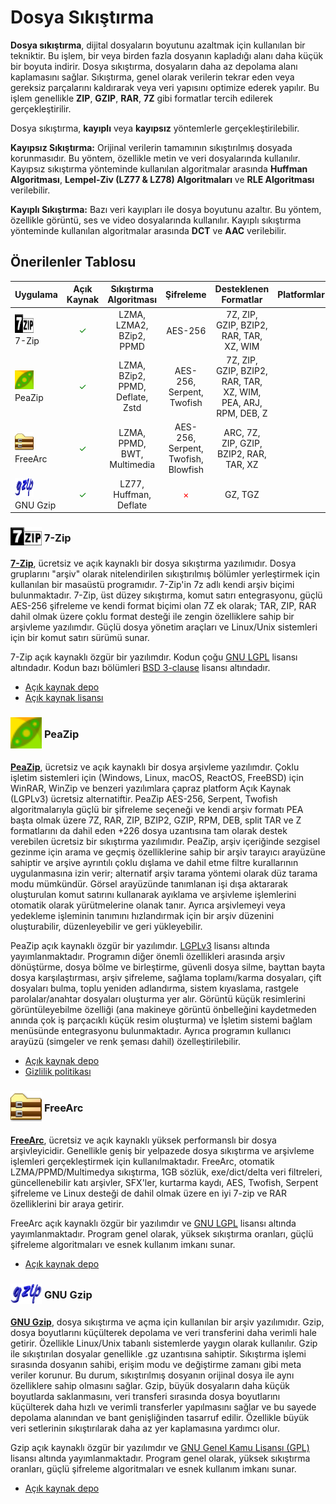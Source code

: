 <!-- NOTLAR
 - Bu kategoride lokal ve bulut tabanlı uygulamalar ayrı ayrı eklenebilir- tek bir tabloda belirtilebilir ancak lokal ve bulut tabanlı uygulamaların farkı anlatılmalıdır.
 - Tablo eklemeyi unutmayın
 - Uygun görseller eklemeyi unutmayın.
 - İçerik kuralları ve ekleme yapmak sayfalarını ziyaret edebilirsiniz -->

# Dosya Sıkıştırma

**Dosya sıkıştırma**, dijital dosyaların boyutunu azaltmak için kullanılan bir tekniktir. Bu işlem, bir veya birden fazla dosyanın kapladığı alanı daha küçük bir boyuta indirir. Dosya sıkıştırma, dosyaların daha az depolama alanı kaplamasını sağlar. Sıkıştırma, genel olarak verilerin tekrar eden veya gereksiz parçalarını kaldırarak veya veri yapısını optimize ederek yapılır. Bu işlem genellikle **ZIP**, **GZIP**, **RAR**, **7Z** gibi formatlar tercih edilerek gerçekleştirilir.

Dosya sıkıştırma, **kayıplı** veya **kayıpsız** yöntemlerle gerçekleştirilebilir. 

**Kayıpsız Sıkıştırma:**  Orijinal verilerin tamamının sıkıştırılmış dosyada korunmasıdır. Bu yöntem, özellikle metin ve veri dosyalarında kullanılır. Kayıpsız sıkıştırma yönteminde kullanılan algoritmalar arasında **Huffman Algoritması**, **Lempel-Ziv (LZ77 & LZ78) Algoritmaları** ve **RLE Algoritması** verilebilir.

**Kayıplı Sıkıştırma:**  Bazı veri kayıpları ile dosya boyutunu azaltır. Bu yöntem, özellikle görüntü, ses ve video dosyalarında kullanılır. Kayıplı sıkıştırma yönteminde kullanılan algoritmalar arasında **DCT** ve **AAC** verilebilir.

## Önerilenler Tablosu

| Uygulama | Açık Kaynak | Sıkıştırma Algoritması | Şifreleme | Desteklenen Formatlar | Platformlar |
| --- | :---: | :---: | :---: | :---: | :---: |
| <span style="display: inline-block; vertical-align: middle;"><img src="/docs/images/7zip.png" alt="7z" style="width: 30px; height: 30px;"> </span> <span style="display: inline-block; vertical-align: middle;"> 7-Zip </span> | <span style="color: green;">✓</span> | <span style="display: inline-block; vertical-align: middle;"> LZMA, LZMA2, BZip2, PPMD </span> | <span style="display: inline-block; vertical-align: middle;"> AES-256 </span> | <span style="display: inline-block; vertical-align: middle;"> 7Z, ZIP, GZIP, BZIP2, RAR, TAR, XZ, WIM </span> | <i class="fa-brands fa-windows"></i> <i class="fa-brands fa-apple"></i> <i class="fa-brands fa-linux"></i> <i class="fa-brands fa-freebsd"></i> |
| <span style="display: inline-block; vertical-align: middle;"><img src="/docs/images/peazip.png" alt="peazip" style="width: 30px; height: 30px;"> </span> <span style="display: inline-block; vertical-align: middle;"> PeaZip </span> | <span style="color: green;">✓</span> | <span style="display: inline-block; vertical-align: middle;"> LZMA, BZip2, PPMD, Deflate, Zstd </span> | <span style="display: inline-block; vertical-align: middle;"> AES-256, Serpent, Twofish </span> | <span style="display: inline-block; vertical-align: middle;"> 7Z, ZIP, GZIP, BZIP2, RAR, TAR, XZ, WIM, PEA, ARJ, RPM, DEB, Z </span> | <i class="fa-brands fa-windows"></i> <i class="fa-brands fa-apple"></i> <i class="fa-brands fa-linux"></i> <i class="fa-brands fa-freebsd"></i> |
| <span style="display: inline-block; vertical-align: middle;"><img src="/docs/images/freearc.png" alt="freearc" style="width: 30px; height: 30px;"> </span> <span style="display: inline-block; vertical-align: middle;"> FreeArc </span> | <span style="color: green;">✓</span> | <span style="display: inline-block; vertical-align: middle;"> LZMA, PPMD, BWT, Multimedia </span> | <span style="display: inline-block; vertical-align: middle;"> AES-256, Serpent, Twofish, Blowfish </span> | <span style="display: inline-block; vertical-align: middle;"> ARC, 7Z, ZIP, GZIP, BZIP2, RAR, TAR, XZ </span> | <i class="fa-brands fa-windows"></i> <i class="fa-brands fa-linux"></i> |
| <span style="display: inline-block; vertical-align: middle;"><img src="/docs/images/gzip.png" alt="gzip" style="width: 30px; height: 30px;"> </span> <span style="display: inline-block; vertical-align: middle;"> GNU Gzip </span> | <span style="color: green;">✓</span> | <span style="display: inline-block; vertical-align: middle;"> LZ77, Huffman, Deflate </span> |<span style="color: red;">×</span> | <span style="display: inline-block; vertical-align: middle;"> GZ, TGZ </span> | <i class="fa-brands fa-linux"></i> <i class="fa-brands fa-freebsd"></i> |

### <span style="display: inline-block; vertical-align: middle;"><img src="docs/images/7zip.png" alt="7z" style="width: 50px; height: auto;"> </span> <span style="display: inline-block; vertical-align: middle;"> 7-Zip

**[7-Zip](https://www.7-zip.org/)**, ücretsiz ve açık kaynaklı bir dosya sıkıştırma yazılımıdır. Dosya gruplarını "arşiv" olarak nitelendirilen sıkıştırılmış bölümler yerleştirmek için kullanılan bir masaüstü programıdır. 7-Zip'in 7z adlı kendi arşiv biçimi bulunmaktadır. 7-Zip, üst düzey sıkıştırma, komut satırı entegrasyonu, güçlü AES-256 şifreleme ve kendi format biçimi olan 7Z ek olarak; TAR, ZIP, RAR dahil olmak üzere çoklu format desteği ile zengin özelliklere sahip bir arşivleme yazılımdır. Güçlü dosya yönetim araçları ve Linux/Unix sistemleri için bir komut satırı sürümü sunar. 

7-Zip açık kaynaklı özgür bir yazılımdır. Kodun çoğu [GNU LGPL](http://www.gnu.org/) lisansı altındadır. Kodun bazı bölümleri [BSD 3-clause](https://opensource.org/license/BSD-3-clause) lisansı altındadır.

- [Açık kaynak depo](https://sourceforge.net/projects/sevenzip/files/7-Zip/)
- [Açık kaynak lisansı](https://www.7-zip.org/license.txt)

### <span style="display: inline-block; vertical-align: middle;"><img src="docs/images/peazip.png" alt="peazip" style="width: 50px; height: auto;"> </span> <span style="display: inline-block; vertical-align: middle;"> PeaZip

**[PeaZip](https://peazip.github.io/)**, ücretsiz ve açık kaynaklı bir dosya arşivleme yazılımdır. Çoklu işletim sistemleri için (Windows, Linux, macOS, ReactOS, FreeBSD) için WinRAR, WinZip ve benzeri yazılımlara çapraz platform Açık Kaynak (LGPLv3) ücretsiz alternatiftir. PeaZip AES-256, Serpent, Twofish algoritmalarıyla güçlü bir şifreleme seçeneği ve kendi arşiv formatı PEA başta olmak üzere 7Z, RAR, ZIP, BZIP2, GZIP, RPM, DEB, split TAR ve Z formatlarını da dahil eden +226 dosya uzantısına tam olarak destek verebilen ücretsiz bir sıkıştırma yazılımıdır. PeaZip, arşiv içeriğinde sezgisel gezinme için arama ve geçmiş özelliklerine sahip bir arşiv tarayıcı arayüzüne sahiptir ve arşive ayrıntılı çoklu dışlama ve dahil etme filtre kurallarının uygulanmasına izin verir; alternatif arşiv tarama yöntemi olarak düz tarama modu mümkündür. Görsel arayüzünde tanımlanan işi dışa aktararak oluşturulan komut satırını kullanarak ayıklama ve arşivleme işlemlerini otomatik olarak yürütmelerine olanak tanır. Ayrıca arşivlemeyi veya yedekleme işleminin tanımını hızlandırmak için bir arşiv düzenini oluşturabilir, düzenleyebilir ve geri yükleyebilir.

PeaZip açık kaynaklı özgür bir yazılımdır. [LGPLv3](http://www.gnu.org/) lisansı altında yayımlanmaktadır. Programın diğer önemli özellikleri arasında arşiv dönüştürme, dosya bölme ve birleştirme, güvenli dosya silme, bayttan bayta dosya karşılaştırması, arşiv şifreleme, sağlama toplamı/karma dosyaları, çift dosyaları bulma, toplu yeniden adlandırma, sistem kıyaslama, rastgele parolalar/anahtar dosyaları oluşturma yer alır. Görüntü küçük resimlerini görüntüleyebilme özelliği (ana makineye görüntü önbelleğini kaydetmeden anında çok iş parçacıklı küçük resim oluşturma) ve İşletim sistemi bağlam menüsünde entegrasyonu bulunmaktadır. Ayrıca programın kullanıcı arayüzü (simgeler ve renk şeması dahil) özelleştirilebilir. 

- [Açık kaynak depo](https://github.com/peazip/PeaZip)
- [Gizlilik politikası](https://peazip.github.io/peazip-tos-privacy.html)

### <span style="display: inline-block; vertical-align: middle;"><img src="docs/images/freearc.png" alt="freearc" style="width: 50px; height: auto;"> </span> <span style="display: inline-block; vertical-align: middle;"> FreeArc

**[FreeArc](https://sourceforge.net/projects/freearc)**, ücretsiz ve açık kaynaklı yüksek performanslı bir dosya arşivleyicidir. Genellikle geniş bir yelpazede dosya sıkıştırma ve arşivleme işlemleri gerçekleştirmek için kullanılmaktadır. FreeArc, otomatik  LZMA/PPMD/Multimedya sıkıştırma, 1GB sözlük, exe/dict/delta veri filtreleri, güncellenebilir katı arşivler, SFX'ler, kurtarma kaydı, AES, Twofish, Serpent şifreleme ve Linux desteği de dahil olmak üzere en iyi 7-zip ve RAR özelliklerini bir araya getirir.

FreeArc açık kaynaklı özgür bir yazılımdır ve [GNU LGPL](http://www.gnu.org/) lisansı altında yayımlanmaktadır. Program genel olarak, yüksek sıkıştırma oranları, güçlü şifreleme algoritmaları ve esnek kullanım imkanı sunar.

- [Açık kaynak depo](https://sourceforge.net/projects/freearc/)

### <span style="display: inline-block; vertical-align: middle;"><img src="docs/images/gzip.png" alt="gzip" style="width: 50px; height: auto;"> </span> <span style="display: inline-block; vertical-align: middle;"> GNU Gzip

**[GNU Gzip](https://www.gzip.org/)**, dosya sıkıştırma ve açma için kullanılan bir arşiv yazılımıdır. Gzip, dosya boyutlarını küçülterek depolama ve veri transferini daha verimli hale getirir. Özellikle Linux/Unix tabanlı sistemlerde yaygın olarak kullanılır. Gzip ile sıkıştırılan dosyalar genellikle .gz uzantısına sahiptir. Sıkıştırma işlemi sırasında dosyanın sahibi, erişim modu ve değiştirme zamanı gibi meta veriler korunur. Bu durum, sıkıştırılmış dosyanın orijinal dosya ile aynı özelliklere sahip olmasını sağlar. Gzip, büyük dosyaların daha küçük boyutlarda saklanmasını, veri transferi sırasında dosya boyutlarını küçülterek daha hızlı ve verimli transferler yapılmasını sağlar ve bu sayede depolama alanından ve bant genişliğinden tasarruf edilir. Özellikle büyük veri setlerinin sıkıştırılarak daha az yer kaplamasına yardımcı olur.

Gzip açık kaynaklı özgür bir yazılımdır ve [GNU Genel Kamu Lisansı (GPL)](https://www.gnu.org/licenses/gpl-3.0.en.html) lisansı altında yayımlanmaktadır. Program genel olarak, yüksek sıkıştırma oranları, güçlü şifreleme algoritmaları ve esnek kullanım imkanı sunar.

- [Açık kaynak depo](https://savannah.gnu.org/git/?group=gzip)